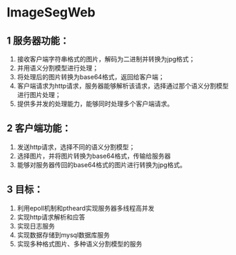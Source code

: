 # ImageSegWeb

## 1 服务器功能：
1. 接收客户端字符串格式的图片，解码为二进制并转换为jpg格式；
2. 并用语义分割模型进行处理；
3. 将处理后的图片转换为base64格式，返回给客户端；
4. 客户端请求为http请求，服务器能够解析该请求，选择通过那个语义分割模型进行图片处理；
5. 提供多并发的处理能力，能够同时处理多个客户端请求。
## 2 客户端功能：
1. 发送http请求，选择不同的语义分割模型；
2. 选择图片，并将图片转换为base64格式，传输给服务器
3. 能够对服务器传回的base64格式的图片进行转换为jpg格式。
## 3 目标：
1. 利用epoll机制和ptheard实现服务器多线程高并发
2. 实现http请求解析和应答
3. 实现日志服务
4. 实现数据存储到mysql数据库服务
5. 实现多种格式图片、多种语义分割模型的服务
